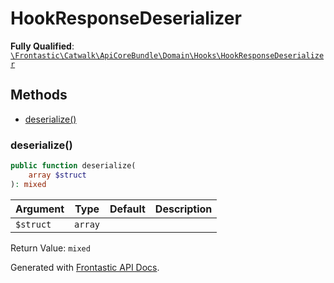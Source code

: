 #  HookResponseDeserializer

**Fully Qualified**: [`\Frontastic\Catwalk\ApiCoreBundle\Domain\Hooks\HookResponseDeserializer`](../../../../../src/php/ApiCoreBundle/Domain/Hooks/HookResponseDeserializer.php)

## Methods

* [deserialize()](#deserialize)

### deserialize()

```php
public function deserialize(
    array $struct
): mixed
```

Argument|Type|Default|Description
--------|----|-------|-----------
`$struct`|`array`||

Return Value: `mixed`

Generated with [Frontastic API Docs](https://github.com/FrontasticGmbH/apidocs).
